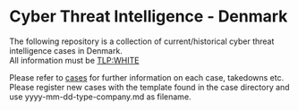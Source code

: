 # Cyber Threat Intelligence - Denmark
The following repository is a collection of current/historical cyber threat intelligence cases in Denmark.  
All information must be [TLP:WHITE](https://www.first.org/tlp/)  

Please refer to [cases](/cases) for further information on each case, takedowns etc.  
Please register new cases with the template found in the case directory and use yyyy-mm-dd-type-company.md as filename.
